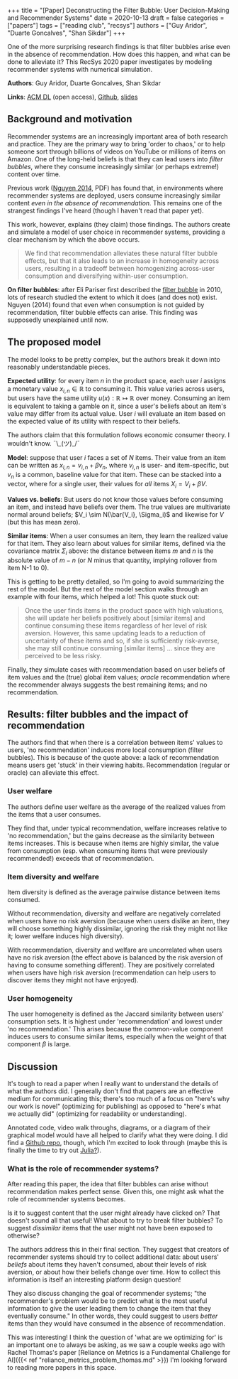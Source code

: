 +++
title = "[Paper] Deconstructing the Filter Bubble: User Decision-Making and Recommender Systems"
date = 2020-10-13
draft = false
categories = ["papers"]
tags = ["reading club", "recsys"]
authors = ["Guy Aridor", "Duarte Goncalves", "Shan Sikdar"]
+++

One of the more surprising research findings is that filter bubbles arise even in the absence of recommendation. 
How does this happen, and what can be done to alleviate it?
This RecSys 2020 paper investigates by modeling recommender systems with numerical simulation.

<!--more-->

**Authors**: Guy Aridor, Duarte Goncalves, Shan Sikdar

**Links**: [ACM DL](https://dl.acm.org/doi/abs/10.1145/3383313.3412246) (open access), [Github](https://github.com/ssikdar1/DeconstructingTheFilterBubble), [slides](https://github.com/ssikdar1/DeconstructingTheFilterBubble/blob/master/presentations/recsys2020/Deconstructing_the_Filter_Bubble.pdf)


## Background and motivation
Recommender systems are an increasingly important area of both research and practice.
They are the primary way to bring 'order to chaos,' or to help someone sort through billions of videos on YouTube or millions of items on Amazon.
One of the long-held beliefs is that they can lead users into *filter bubbles*, where they consume increasingly similar (or perhaps extreme!) content over time.

Previous work ([Nguyen 2014](https://archive.thewebconf.org/proceedings/www2014/proceedings/p677.pdf), PDF) has found that, in environments where recommender systems are deployed, users consume increasingly similar content *even in the absence of recommendation.* 
This remains one of the strangest findings I've heard (though I haven't read that paper yet).

This work, however, explains (they claim) those findings.
The authors create and simulate a model of user choice in recommender systems, providing a clear mechanism by which the above occurs.

> We find that recommendation alleviates these natural filter bubble effects, but that it also leads to an increase in homogeneity across users, resulting in a tradeoff between homogenizing across-user consumption and diversifying within-user consumption.

**On filter bubbles**: after Eli Pariser first described the [filter bubble](https://en.wikipedia.org/wiki/Filter_bubble) in 2010, lots of research studied the extent to which it does (and does not) exist.
Nguyen (2014) found that even when consumption is not guided by recommendation, filter bubble effects can arise.
This finding was supposedly unexplained until now.


## The proposed model
The model looks to be pretty complex, but the authors break it down into reasonably understandable pieces.

**Expected utility**: for every item $n$ in the product space, each user $i$ assigns a monetary value $x_{i, n} \in \mathbb{R}$ to consuming it. 
This value varies across users, but users have the same utility $u(x): \mathbb{R} \mapsto \mathbb{R}$ over money.
Consuming an item is equivalent to taking a gamble on it, since a user's beliefs about an item's value may differ from its actual value.
User $i$ will evaluate an item based on the expected value of its utility with respect to their beliefs.

The authors claim that this formulation follows economic consumer theory.
I wouldn't know. ¯\\\_(ツ)_/¯ 

**Model**: suppose that user $i$ faces a set of $N$ items.
Their value from an item can be written as $x_{i, n} = v_{i, n} + \beta v_n$, where $v_{i, n}$ is user- and item-specific, but $v_n$ is a common, baseline value for that item.
These can be stacked into a vector, where for a single user, their values for *all* items $X_i = V_i + \beta V$.

**Values vs. beliefs**: But users do not know those values before consuming an item, and instead have beliefs over them.
The true values are multivariate normal around beliefs; $V_i \sim N(\bar{V_i}, \Sigma_i)$ and likewise for $V$ (but this has mean zero).

**Similar items**: When a user consumes an item, they learn the realized value for that item.
They also learn about values for similar items, defined via the covariance matrix $\Sigma_i$ above: the distance between items $m$ and $n$ is the absolute value of $m - n$ (or $N$ minus that quantity, implying rollover from item N-1 to 0).

This is getting to be pretty detailed, so I'm going to avoid summarizing the rest of the model.
But the rest of the model section walks through an example with four items, which helped a lot! 
This quote stuck out:

> Once the user finds items in the product space with high valuations, she will update her beliefs positively about [similar items] and continue consuming these items regardless of her level of risk aversion.
> However, this same updating leads to a reduction of uncertainty of these items and so, if she is sufficiently risk-averse, she may still continue consuming [similar items] ... since they are perceived to be less risky.

Finally, they simulate cases with recommendation based on user beliefs of item values and the (true) global item values; *oracle* recommendation where the recommender always suggests the best remaining items; and no recommendation.


## Results: filter bubbles and the impact of recommendation
The authors find that when there is a correlation between items' values to users, 'no recommendation' induces more local consumption (filter bubbles).
This is because of the quote above: a lack of recommendation means users get 'stuck' in their viewing habits.
Recommendation (regular or oracle) can alleviate this effect.

### User welfare
The authors define user welfare as the average of the realized values from the items that a user consumes.

They find that, under typical recommendation, welfare increases relative to 'no recommendation,' but the gains decrease as the similarity between items increases. This is because when items are highly similar, the value from consumption (esp. when consuming items that were previously recommended!) exceeds that of recommendation.

### Item diversity and welfare
Item diversity is defined as the average pairwise distance between items consumed.

Without recommendation, diversity and welfare are negatively correlated when users have no risk aversion (because when users dislike an item, they will choose something highly dissimilar, ignoring the risk they might not like it; lower welfare induces high diversity).

With recommendation, diversity and welfare are uncorrelated when users have no risk aversion (the effect above is balanced by the risk aversion of having to consume something different).
They are positively correlated when users have high risk aversion (recommendation can help users to discover items they might not have enjoyed).

### User homogeneity
The user homogeneity is defined as the Jaccard similarity between users' consumption sets.
It is highest under 'recommendation' and lowest under 'no recommendation.'
This arises because the common-value component induces users to consume similar items, especially when the weight of that component $\beta$ is large.


## Discussion
It's tough to read a paper when I really want to understand the details of what the authors did.
I generally don't find that papers are an effective medium for communicating this; there's too much of a focus on "here's why our work is novel" (optimizing for publishing) as opposed to "here's what we actually did" (optimizing for readability or understanding).

Annotated code, video walk throughs, diagrams, or a diagram of their graphical model would have all helped to clarify what they were doing.
I did find a [Github repo](https://github.com/ssikdar1/DeconstructingTheFilterBubble), though, which I'm excited to look through (maybe this is finally the time to try out [Julia?](https://github.com/ssikdar1/DeconstructingTheFilterBubble/blob/master/replication_files/simulations.jl)).

### What is the role of recommender systems?
After reading this paper, the idea that filter bubbles can arise without recommendation makes perfect sense.
Given this, one might ask what the role of recommender systems becomes.

Is it to suggest content that the user might already have clicked on? That doesn't sound all that useful!
What about to try to break filter bubbles? To suggest *dissimilar* items that the user might not have been exposed to otherwise?

The authors address this in their final section. 
They suggest that creators of recommender systems should try to collect additional data: about users' *beliefs* about items they haven't consumed, about their levels of risk aversion, or about how their beliefs change over time.
How to collect this information is itself an interesting platform design question!

They also discuss changing the goal of recommender systems; "the recommender's problem would be to predict what is the most useful information to give the user leading them to change the item that they eventually consume." 
In other words, they could suggest to users *better* items than they would have consumed in the absence of recommendation.

This was interesting! 
I think the question of 'what are we optimizing for' is an important one to always be asking, as we saw a couple weeks ago with Rachel Thomas's paper [Reliance on Metrics is a Fundamental Challenge for AI]({{< ref "reliance_metrics_problem_thomas.md" >}})
I'm looking forward to reading more papers in this space.
